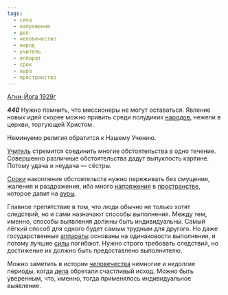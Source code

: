 ```yaml
---
tags:
  - сила
  - напряжение
  - дел
  - человечество
  - народ
  - учитель
  - аппарат
  - срок
  - аура
  - пространство
---
```


[Агни-Йога 1929г](https://127.0.0.1:4002/agni/1929)

___440___
Нужно помнить, что миссионеры не могут оставаться. Явление новых идей скорее можно привить среди полудиких [народов](../../../tags/#народ), нежели в церкви, торгующей Христом.   

Неминуемо религия обратится к Нашему Учению.   

[Учитель](../../../tags/#учитель) стремится соединить многие обстоятельства в одно течение. Совершенно различные обстоятельства дадут выпуклость картине. Потому удача и неудача — сёстры.   

[Сроки](../../../tags/#срок) накопления обстоятельств нужно переживать без смущения, жаления и раздражения, ибо много [напряжения](../../../tags/#напряжение) в [пространстве](../../../tags/#пространство), которое давит на [ауры](../../../tags/#аура).   

Главное препятствие в том, что люди обычно не только хотят следствий, но и сами назначают способы выполнения. Между тем, именно, способы выявления должны быть индивидуальны. Самый лёгкий способ для одного будет самым трудным для другого. Но даже государственные [аппараты](../../../tags/#аппарат) основаны на одинаковости выполнения, и потому лучшие [силы](../../../tags/#сила) погибают. Нужно строго требовать следствий, но достижение их должно быть предоставлено выполнителю.   

Можно заметить в истории [человечества](../../../tags/#человечество) немногие и недолгие периоды, когда [дела](../../../tags/#дел) обретали счастливый исход. Можно быть уверенным, что, именно, тогда применялось индивидуальное выявление.